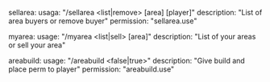   sellarea:
    usaga: "/sellarea <list|remove> [area] [player]"
    description: "List of area buyers or remove buyer"
    permission: "sellarea.use"
    
  myarea:
    usage: "/myarea <list|sell> [area]"
    description: "List of your areas or sell your area"
    
  areabuild:
    usage: "/areabuild <area> <player> <false|true>"
    description: "Give build and place perm to player"
    permission: "areabuild.use"
